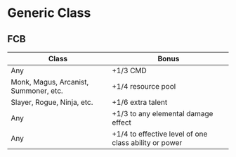 # Generic Class

## FCB

| Class                                 | Bonus                                                 |
| ------------------------------------- | ----------------------------------------------------- |
| Any                                   | +1/3 CMD                                              |
| Monk, Magus, Arcanist, Summoner, etc. | +1/4 resource pool                                    |
| Slayer, Rogue, Ninja, etc.            | +1/6 extra talent                                     |
| Any                                   | +1/3 to any elemental damage effect                   |
| Any                                   | +1/4 to effective level of one class ability or power |